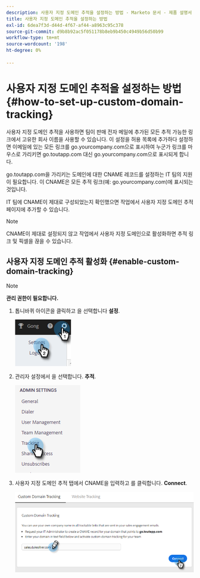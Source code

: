 ```yaml
---
description: 사용자 지정 도메인 추적을 설정하는 방법 - Marketo 문서 - 제품 설명서
title: 사용자 지정 도메인 추적을 설정하는 방법
exl-id: 6dea7f3d-d44d-4f67-af44-a8963c95c378
source-git-commit: d9b8b92ac5f051178b8eb9b450c4949b56d50b99
workflow-type: tm+mt
source-wordcount: '198'
ht-degree: 0%

---
```


# 사용자 지정 도메인 추적을 설정하는 방법 {#how-to-set-up-custom-domain-tracking}

사용자 지정 도메인 추적을 사용하면 팀이 판매 전자 메일에 추가된 모든 추적 가능한 링크에서 고유한 회사 이름을 사용할 수 있습니다. 이 설정을 허용 목록에 추가하다 설정하면 이메일에 있는 모든 링크를 go.yourcompany.com으로 표시하여 누군가 링크를 마우스로 가리키면 go.toutapp.com 대신 go.yourcompany.com으로 표시되게 합니다.

go.toutapp.com을 가리키는 도메인에 대한 CNAME 레코드를 설정하는 IT 팀의 지원이 필요합니다. 이 CNAME은 모든 추적 링크(예: go.yourcompany.com)에 표시되는 것입니다.

IT 팀에 CNAME이 제대로 구성되었는지 확인했으면 작업에서 사용자 지정 도메인 추적 페이지에 추가할 수 있습니다.

>[!NOTE]
>
>CNAME이 제대로 설정되지 않고 작업에서 사용자 지정 도메인으로 활성화하면 추적 링크 및 픽셀을 끊을 수 있습니다.

## 사용자 지정 도메인 추적 활성화 {#enable-custom-domain-tracking}

>[!NOTE]
>
>**관리 권한이 필요합니다.**

1. 톱니바퀴 아이콘을 클릭하고 을 선택합니다 **설정**.

   ![](assets/how-to-set-up-custom-domain-tracking-1.png)

1. 관리자 설정에서 을 선택합니다. **추적**.

   ![](assets/how-to-set-up-custom-domain-tracking-2.png)

1. 사용자 지정 도메인 추적 탭에서 CNAME을 입력하고 를 클릭합니다. **Connect**.

   ![](assets/how-to-set-up-custom-domain-tracking-3.png)

